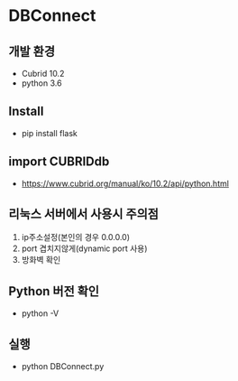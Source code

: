 # DBConnect

## 개발 환경
- Cubrid 10.2 
- python 3.6

## Install
- pip install flask

## import CUBRIDdb
- https://www.cubrid.org/manual/ko/10.2/api/python.html

## 리눅스 서버에서 사용시 주의점
1. ip주소설정(본인의 경우 0.0.0.0)
2. port 겹치지않게(dynamic port 사용)
3. 방화벽 확인

## Python 버전 확인
- python -V

## 실행
- python DBConnect.py
